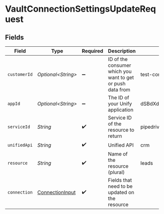 # VaultConnectionSettingsUpdateRequest


## Fields

| Field                                                         | Type                                                          | Required                                                      | Description                                                   | Example                                                       |
| ------------------------------------------------------------- | ------------------------------------------------------------- | ------------------------------------------------------------- | ------------------------------------------------------------- | ------------------------------------------------------------- |
| `customerId`                                                  | *Optional\<String>*                                           | :heavy_minus_sign:                                            | ID of the consumer which you want to get or push data from    | test-consumer                                                 |
| `appId`                                                       | *Optional\<String>*                                           | :heavy_minus_sign:                                            | The ID of your Unify application                              | dSBdXd2H6Mqwfg0atXHXYcysLJE9qyn1VwBtXHX                       |
| `serviceId`                                                   | *String*                                                      | :heavy_check_mark:                                            | Service ID of the resource to return                          | pipedrive                                                     |
| `unifiedApi`                                                  | *String*                                                      | :heavy_check_mark:                                            | Unified API                                                   | crm                                                           |
| `resource`                                                    | *String*                                                      | :heavy_check_mark:                                            | Name of the resource (plural)                                 | leads                                                         |
| `connection`                                                  | [ConnectionInput](../../models/components/ConnectionInput.md) | :heavy_check_mark:                                            | Fields that need to be updated on the resource                |                                                               |